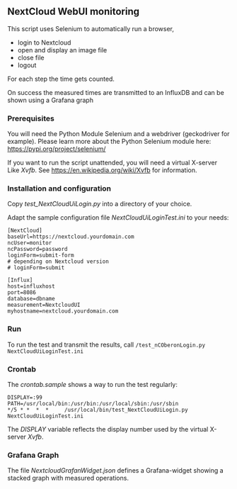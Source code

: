## NextCloud WebUI monitoring

This script uses Selenium to automatically run a browser, 
- login to Nextcloud
- open and display an image file
- close file
- logout

For each step the time gets counted.

On success the measured times are transmitted to an InfluxDB and can be shown using a Grafana graph

### Prerequisites

You will need the Python Module Selenium and a webdriver (geckodriver for example). Please learn more about the Python Selenium module here: https://pypi.org/project/selenium/

If you want to run the script unattended, you will need a virtual X-server Like *Xvfb*. See https://en.wikipedia.org/wiki/Xvfb for information.

### Installation and configuration

Copy *test_NextCloudUiLogin.py* into a directory of your choice.

Adapt the sample configuration file *NextCloudUiLoginTest.ini* to your needs:

```
[NextCloud]
baseUrl=https://nextcloud.yourdomain.com
ncUser=monitor
ncPassword=password
loginForm=submit-form
# depending on Nextcloud version
# loginForm=submit

[Influx]
host=influxhost
port=8086
database=dbname
measurement=NextcloudUI
myhostname=nextcloud.yourdomain.com
```

### Run

To run the test and transmit the results, call `/test_nCOberonLogin.py NextCloudUiLoginTest.ini`

### Crontab

The *crontab.sample* shows a way to run the test regularly:
```
DISPLAY=:99
PATH=/usr/local/bin:/usr/bin:/usr/local/sbin:/usr/sbin
*/5 * *  *  *     /usr/local/bin/test_NextCloudUiLogin.py NextCloudUiLoginTest.ini
```

The *DISPLAY* variable reflects the display number used by the virtual X-server *Xvfb*.

### Grafana Graph

The file *NextcloudGrafanWidget.json* defines a Grafana-widget showing a stacked graph with measured operations.

[Grafana Image]: nextcloud-ui.png "Nextcloud Grafana Image"
